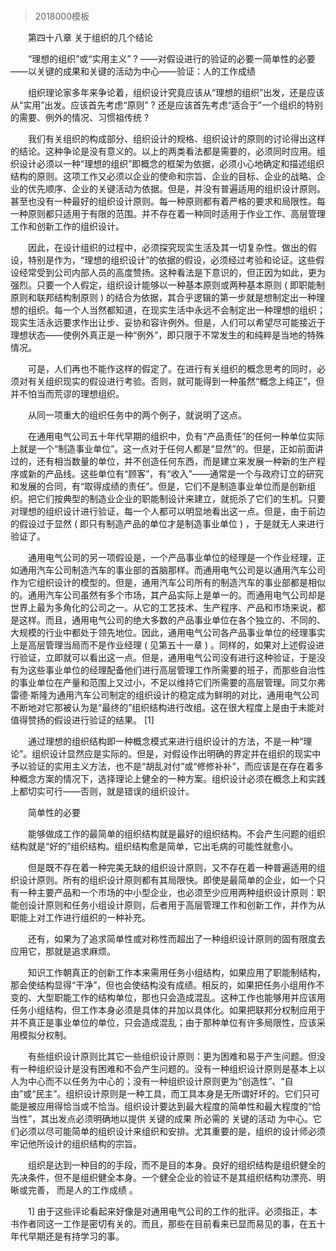 # 
> 2018000模板


　　第四十八章 关于组织的几个结论


　　“理想的组织”或“实用主义” ? ——对假设进行的验证的必要一简单性的必要——以关键的成果和关键的活动为中心——验证：人的工作成绩

　　组织理论家多年来争论着，组织设计究竟应该从“理想的组织”出发，还是应该从“实用”出发。应该首先考虑“原则” ? 还是应该首先考虑“适合于”一个组织的特别的需要、例外的情况、习惯祖传统 ?

　　我们有关组织的构成部分、组织设计的规格、组织设计的原则的讨论得出这样的结论。这种争论是没有意义的。以上的两类看法都是需要的，必须同时应用。组织设计必须以一种“理想的组织”即概念的框架为依据，必须小心地确定和描述组织结构的原则。这项工作又必须以企业的使命和宗旨、企业的目标、企业的战略、企业的优先顺序、企业的关键活动为依据。但是，并没有普遍适用的组织设计原则。甚至也没有一种最好的组织设计原则。每一种原则都有着严格的要求和局限性。每一种原则都只适用于有限的范围。并不存在着一种同时适用于作业工作、高层管理工作和创新工作的组织设计。

　　因此，在设计组织的过程中，必须探究现实生活及其一切复杂性。做出的假设，特别是作为，“理想的组织设计”的依据的假设，必须经过考验和论证。这些假设经常受到公司内部人员的高度赞扬。这种看法是下意识的，但正因为如此，更为强烈。只要一个人假定，组织设计能够以一种基本原则或两种基本原则 ( 即职能制原则和联邦结构制原则 ) 的结合为依据，其合乎逻辑的第一步就是想制定出一种理想的组织。每一个人当然都知道，在现实生活中永远不会制定出一种理想的组织；现实生活永远要求作出让步、妥协和容许例外。但是，人们可以希望尽可能接近于理想状态——使例外真正是一种“例外”，即只限于不常发生的和纯粹是当地的特殊情况。

　　可是，人们再也不能作这样的假定了。在进行有关组织的概念思考的同时，必须对有关组织现实的假设进行考验。否则，就可能得到一种虽然“概念上纯正”，但并不怕当而荒谬的理想组织。

　　从同一项重大的组织任务中的两个例子，就说明了这点。

　　在通用电气公司五十年代早期的组织中，负有“产品责任”的任何一种单位实际上就是一个“制造事业单位”。这一点对于任何人都是“显然”的。但是，正如前面讲过的，还有相当数量的单位，并不创造任何东西，而是建立来发展一种新的生产程序或新的产品线。这些单位有“顾客”，有“收入”——通常是一个与政府订立的研究和发展的合同，有“取得成绩的责任”。但是，它们不是制造事业单位而是创新组织。把它们按典型的制造业企业的职能制设计来建立，就扼杀了它们的生机。只要对理想的组织设计进行验证，每一个人都可以明显地看出这一点。但是，由于前边的假设过于显然 ( 即只有制造产品的单位才是制造事业单位 ) ，于是就无人来进行验证了。

　　通用电气公司的另一项假设是，一个产品事业单位的经理是一个作业经理，正如通用汽车公司制造汽车的事业部的首脑那样。而通用电气公司是以通用汽车公司作为它组织设计的模型的。但是，通用汽车公司所有的制造汽车的事业部都是相似的。通用汽车公司虽然有多个市场，其产品实际上是单一的。而通用电气公司却是世界上最为多角化的公司之一。从它的工艺技术、生产程序、产品和市场来说，都是这样。而且，通用电气公司的绝大多数的产品事业单位在各个独立的、不同的、大规模的行业中都处于领先地位。因此，通用电气公司各产品事业单位的经理事实上是高层管理当局而不是作业经理 ( 见第五十一章 ) 。同样的，如果对上述假设进行验证，立即就可以看出这一点。但是，通用电气公司没有进行这种验证，于是没有为这些事业单位的经理配备他们进行高层管理工作所需要的班子，而那些自治性的事业单位在产量和范围上又过小，不足以维持它们所需要的高层管理。同艾尔弗雷德·斯隆为通用汽车公司制定的组织设计的稳定成为鲜明的对比，通用电气公司不断地对它那被认为是“最终的”组织结构进行改组。这在很大程度上是由于未能对值得赞扬的假设进行验证的结果。 [1]

　　通过理想的组织结构即一种概念模式来进行组织设计的方法，不是一种“理论”。组织设计显然应是实际的。但是，对假设作出明确的界定并在组织的现实中予以验证的实用主义方法，也不是“胡乱对付”或“修修补补”，而应该是在存在着多种概念方案的情况下，选择理论上健全的一种方案。组织设计必须在概念上和实践上都切实可行——否则，就是错误的组织设计。

　　简单性的必要

　　能够做成工作的最简单的组织结构就是最好的组织结构。不会产生问题的组织结构就是“好的”组织结构。组织结构愈是简单，它出毛病的可能性就愈小。

　　但是既不存在着一种完美无缺的组织设计原则，又不存在着一种普遍适用的组织设计原则。所有的组织设计原则都有其局限快。即使是最简单的企业，如一个只有一种主要产品和一个市场的中小型企业，也必须至少应用两种组织设计原则：职能创设计原则和任务小组设计原则，后者用于高层管理工作和创新工作，并作为从职能上对工作进行组织的一种补充。

　　还有，如果为了追求简单性或对称性而超出了一种组织设计原则的固有限度去应用它，那就是追求麻烦。

　　知识工作朝真正的创新工作本来需用任务小组结构，如果应用了职能制结构，那会使结构显得“干净”，但也会使结构没有成绩。相反的，如果把任务小组用作不变的、大型职能工作的结构单位，那也只会造成混乱。这种工作也能够用并应该用任务小组结构，但工作本身必须是具体的并加以具体化。如果把联邦分权制应用于并不真正是事业单位的单位，只会造成混乱；由于那种单位有许多局限性，应该采用模拟分权制。

　　有些组织设计原则比其它一些组织设计原则：更为困难和易于产生问题。但没有一种组织设计是没有困难和不会产生问题的。没有一种组织设计原则是基本上以人为中心而不以任务为中心的；没有一种组织设计原则更为“创造性”、“自由”或“民主”。组织设计原则是一种工具，而工具本身是无所谓好坏的。它们只可能是被应用得恰当或不恰当。组织设计要达到最大程度的简单性和最大程度的“恰当性”，其出发点必须明确地以提供 关键的成果 所必需的 关键的活动 为中心。它们必须以尽可能简单的组织设计来组织和安排。尤其重要的是，组织的设计师必须牢记他所设计的组织结构的宗旨。

　　组织是达到一种目的的手段，而不是目的本身。良好的组织结构是组织健全的先决条件，但不是组织健全本身。一个健全企业的验证不是其组织结构功漂亮、明晰或完善， 而是人的工作成绩 。

　　1] 由于这些评论看起来好像是对通用电气公司的工作的批评。必须指正，本书作者同这一工作是密切有关的。而且，那些在目前看来已显而易见的事，在五十年代早期还是有持学习的事。

